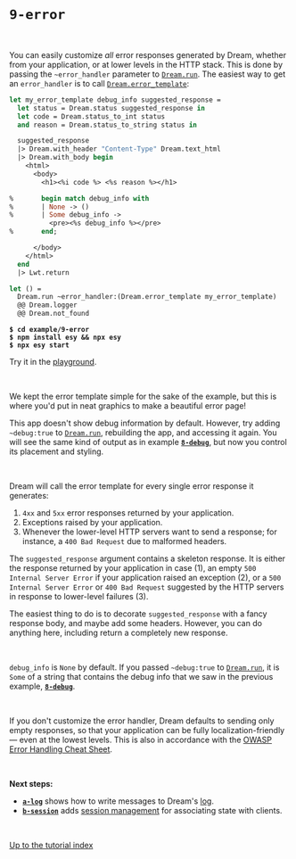 # `9-error`

<br>

You can easily customize *all* error responses generated by Dream, whether from
your application, or at lower levels in the HTTP stack. This is done by passing
the `~error_handler` parameter to
[`Dream.run`](https://aantron.github.io/dream/#val-run). The easiest way to get
an `error_handler` is to call
[`Dream.error_template`](https://aantron.github.io/dream/#val-error_template):

```ocaml
let my_error_template debug_info suggested_response =
  let status = Dream.status suggested_response in
  let code = Dream.status_to_int status
  and reason = Dream.status_to_string status in

  suggested_response
  |> Dream.with_header "Content-Type" Dream.text_html
  |> Dream.with_body begin
    <html>
      <body>
        <h1><%i code %> <%s reason %></h1>

%       begin match debug_info with
%       | None -> ()
%       | Some debug_info ->
          <pre><%s debug_info %></pre>
%       end;

      </body>
    </html>
  end
  |> Lwt.return

let () =
  Dream.run ~error_handler:(Dream.error_template my_error_template)
  @@ Dream.logger
  @@ Dream.not_found
```

<pre><code><b>$ cd example/9-error</b>
<b>$ npm install esy && npx esy</b>
<b>$ npx esy start</b></code></pre>

Try it in the [playground](http://dream.as/9-error).

<br>

We kept the error template simple for the sake of the example, but this is
where you'd put in neat graphics to make a beautiful error page!

This app doesn't show debug information by default. However, try adding
`~debug:true` to [`Dream.run`](https://aantron.github.io/dream/#val-run),
rebuilding the app, and accessing it again. You will see the same kind of output
as in example [**`8-debug`**](../8-debug#files), but now you control its
placement and styling.

<br>

Dream will call the error template for every single error response it generates:

1. `4xx` and `5xx` error responses returned by your application.
2. Exceptions raised by your application.
3. Whenever the lower-level HTTP servers want to send a response; for instance,
   a `400 Bad Request` due to malformed headers.

The `suggested_response` argument contains a skeleton response. It is either the
response returned by your application in case (1), an empty `500 Internal
Server Error` if your application raised an exception (2), or a `500 Internal
Server Error` or `400 Bad Request` suggested by the HTTP servers in response to
lower-level failures (3).

The easiest thing to do is to decorate `suggested_response` with a fancy
response body, and maybe add some headers. However, you can do anything here,
including return a completely new response.

<br>

`debug_info` is `None` by default. If you passed `~debug:true` to
[`Dream.run`](https://aantron.github.io/dream/#val-run), it is `Some` of a
string that contains the debug info that we saw in the previous example,
[**`8-debug`**](../8-debug#files).

<!-- TODO Images of the generated pages. -->

<br>

If you don't customize the error handler, Dream defaults to sending only empty
responses, so that your application can be fully localization-friendly &mdash;
even at the lowest levels. This is also in accordance with the [OWASP Error
Handling Cheat
Sheet](https://cheatsheetseries.owasp.org/cheatsheets/Error_Handling_Cheat_Sheet.html).

<br>

**Next steps:**

- [**`a-log`**](../a-log#files) shows how to write messages to Dream's
  [log](https://aantron.github.io/dream/#logging).
- [**`b-session`**](../b-session#files) adds [session
  management](https://aantron.github.io/dream/#sessions) for associating state
  with clients.

<br>

[Up to the tutorial index](../#readme)
